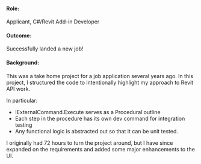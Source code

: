 #### Role:
Applicant, C#/Revit Add-in Developer

#### Outcome:
Successfully landed a new job!

#### Background:
This was a take home project for a job application several years ago. In this project, I structured the code to intentionally highlight my approach to Revit API work. 

In particular:
- IExternalCommand.Execute serves as a Procedural outline
- Each step in the procedure has its own dev command for integration testing
- Any functional logic is abstracted out so that it can be unit tested. 

I originally had 72 hours to turn the project around, but I have since expanded on the requirements and added some major enhancements to the UI.

